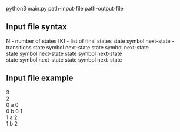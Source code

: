 python3 main.py path-input-file path-output-file


## Input file syntax	
N                        - number of states	
[K]                      - list of final states	
state symbol next-state  - transitions
state symbol next-state  	state symbol next-state  
state symbol next-state  	state symbol next-state  
state symbol next-state  	state symbol next-state

## Input file example
3  
2  
0 a 0  
0 b 0 1  
1 a 2  
1 b 2  
